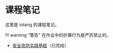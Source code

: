 # 课程笔记

这里是 iotang 的课程笔记。

!!! warning "警告"
	在作业中的抄袭行为是严厉禁止的。

- [安全攻防实践基础](安全攻防实践基础/index.md)（已完结）
